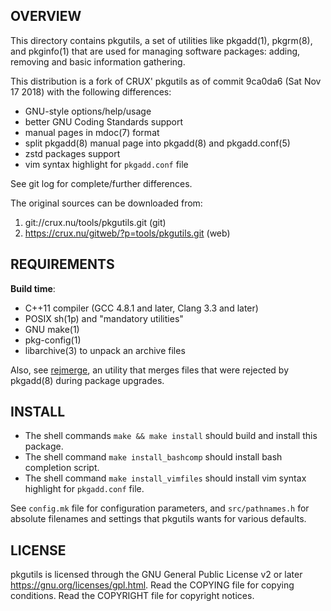 OVERVIEW
--------
This directory contains pkgutils, a set of utilities like
pkgadd(1), pkgrm(8), and pkginfo(1) that are used for managing
software packages: adding, removing and basic information
gathering.

This distribution is a fork of CRUX' pkgutils as of commit
9ca0da6 (Sat Nov 17 2018) with the following differences:
- GNU-style options/help/usage
- better GNU Coding Standards support
- manual pages in mdoc(7) format
- split pkgadd(8) manual page into pkgadd(8) and pkgadd.conf(5)
- zstd packages support
- vim syntax highlight for `pkgadd.conf` file

See git log for complete/further differences.

The original sources can be downloaded from:
1. git://crux.nu/tools/pkgutils.git              (git)
2. https://crux.nu/gitweb/?p=tools/pkgutils.git  (web)


REQUIREMENTS
------------
**Build time**:
- C++11 compiler (GCC 4.8.1 and later, Clang 3.3 and later)
- POSIX sh(1p) and "mandatory utilities"
- GNU make(1)
- pkg-config(1)
- libarchive(3) to unpack an archive files

Also, see [rejmerge]( https://github.com/zeppe-lin/rejmerge ),
an utility that merges files that were rejected by pkgadd(8)
during package upgrades.


INSTALL
-------
- The shell commands `make && make install` should build and
  install this package.
- The shell command `make install_bashcomp` should install
  bash completion script.
- The shell command `make install_vimfiles` should install vim
  syntax highlight for `pkgadd.conf` file.

See `config.mk` file for configuration parameters, and
`src/pathnames.h` for absolute filenames and settings that
pkgutils wants for various defaults.


LICENSE
-------
pkgutils is licensed through the GNU General Public License v2
or later <https://gnu.org/licenses/gpl.html>.
Read the COPYING file for copying conditions.
Read the COPYRIGHT file for copyright notices.
